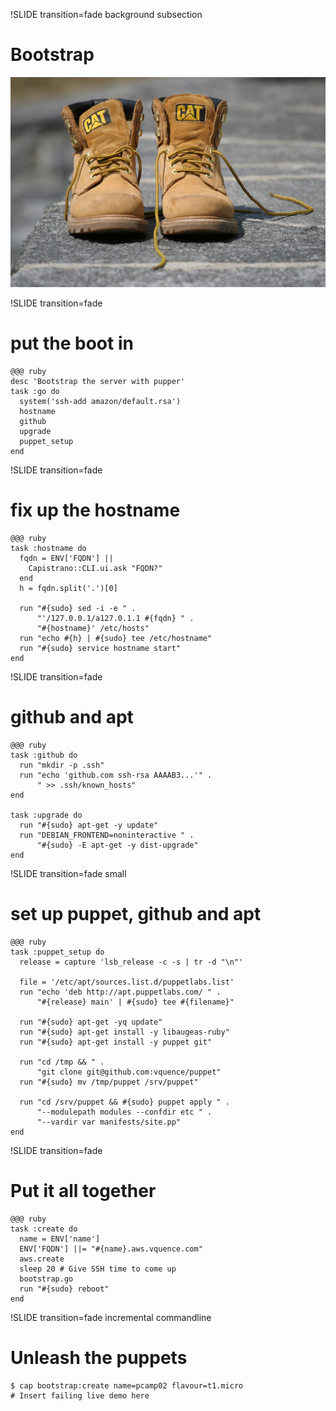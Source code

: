 !SLIDE transition=fade background subsection
# Bootstrap
![Bootstrap](bootstrap.jpg)


!SLIDE transition=fade
# put the boot in

    @@@ ruby
    desc 'Bootstrap the server with pupper'
    task :go do
      system('ssh-add amazon/default.rsa')
      hostname
      github
      upgrade
      puppet_setup
    end

!SLIDE transition=fade
# fix up the hostname

    @@@ ruby
    task :hostname do
      fqdn = ENV['FQDN'] ||
        Capistrano::CLI.ui.ask "FQDN?"
      end
      h = fqdn.split('.')[0]

      run "#{sudo} sed -i -e " .
          "'/127.0.0.1/a127.0.1.1 #{fqdn} " .
          "#{hostname}' /etc/hosts"
      run "echo #{h} | #{sudo} tee /etc/hostname"
      run "#{sudo} service hostname start"
    end

!SLIDE transition=fade
# github and apt

    @@@ ruby
    task :github do
      run "mkdir -p .ssh"
      run "echo 'github.com ssh-rsa AAAAB3...'" .
          " >> .ssh/known_hosts"
    end

    task :upgrade do
      run "#{sudo} apt-get -y update"
      run "DEBIAN_FRONTEND=noninteractive " .
          "#{sudo} -E apt-get -y dist-upgrade"
    end

!SLIDE transition=fade small
# set up puppet, github and apt

    @@@ ruby
    task :puppet_setup do
      release = capture 'lsb_release -c -s | tr -d "\n"'

      file = '/etc/apt/sources.list.d/puppetlabs.list'
      run "echo 'deb http://apt.puppetlabs.com/ " .
          "#{release} main' | #{sudo} tee #{filename}"

      run "#{sudo} apt-get -yq update"
      run "#{sudo} apt-get install -y libaugeas-ruby"
      run "#{sudo} apt-get install -y puppet git"

      run "cd /tmp && " .
          "git clone git@github.com:vquence/puppet"
      run "#{sudo} mv /tmp/puppet /srv/puppet"

      run "cd /srv/puppet && #{sudo} puppet apply " .
          "--modulepath modules --confdir etc " .
          "--vardir var manifests/site.pp"
    end


!SLIDE transition=fade
# Put it all together

    @@@ ruby
    task :create do
      name = ENV['name']
      ENV['FQDN'] ||= "#{name}.aws.vquence.com"
      aws.create
      sleep 20 # Give SSH time to come up
      bootstrap.go
      run "#{sudo} reboot"
    end


!SLIDE transition=fade incremental commandline
# Unleash the puppets

    $ cap bootstrap:create name=pcamp02 flavour=t1.micro
    # Insert failing live demo here
